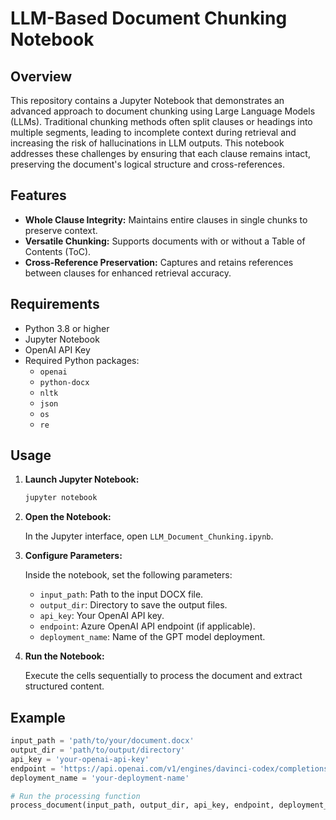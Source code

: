 # LLM-Based Document Chunking Notebook

## Overview

This repository contains a Jupyter Notebook that demonstrates an advanced approach to document chunking using Large Language Models (LLMs). Traditional chunking methods often split clauses or headings into multiple segments, leading to incomplete context during retrieval and increasing the risk of hallucinations in LLM outputs. This notebook addresses these challenges by ensuring that each clause remains intact, preserving the document's logical structure and cross-references.

## Features

- **Whole Clause Integrity:** Maintains entire clauses in single chunks to preserve context.
- **Versatile Chunking:** Supports documents with or without a Table of Contents (ToC).
- **Cross-Reference Preservation:** Captures and retains references between clauses for enhanced retrieval accuracy.

## Requirements

- Python 3.8 or higher
- Jupyter Notebook
- OpenAI API Key
- Required Python packages:
  - `openai`
  - `python-docx`
  - `nltk`
  - `json`
  - `os`
  - `re`

## Usage

1. **Launch Jupyter Notebook:**

   ```bash
   jupyter notebook
   ```

2. **Open the Notebook:**

   In the Jupyter interface, open `LLM_Document_Chunking.ipynb`.

3. **Configure Parameters:**

   Inside the notebook, set the following parameters:
   - `input_path`: Path to the input DOCX file.
   - `output_dir`: Directory to save the output files.
   - `api_key`: Your OpenAI API key.
   - `endpoint`: Azure OpenAI API endpoint (if applicable).
   - `deployment_name`: Name of the GPT model deployment.

4. **Run the Notebook:**

   Execute the cells sequentially to process the document and extract structured content.

## Example

```python
input_path = 'path/to/your/document.docx'
output_dir = 'path/to/output/directory'
api_key = 'your-openai-api-key'
endpoint = 'https://api.openai.com/v1/engines/davinci-codex/completions'
deployment_name = 'your-deployment-name'

# Run the processing function
process_document(input_path, output_dir, api_key, endpoint, deployment_name)
``` 
